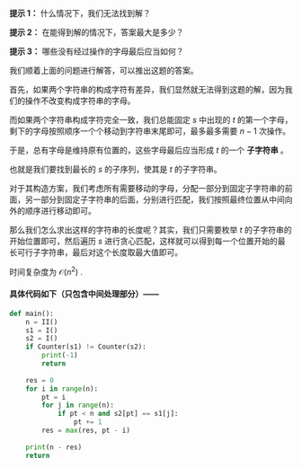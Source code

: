 **提示 1：** 什么情况下，我们无法找到解？

**提示 2：** 在能得到解的情况下，答案最大是多少？

**提示 3：** 哪些没有经过操作的字母最后应当如何？

我们顺着上面的问题进行解答，可以推出这题的答案。

首先，如果两个字符串的构成字符有差异，我们显然就无法得到这题的解，因为我们的操作不改变构成字符串的字母。

而如果两个字符串构成字符完全一致，我们总能固定 $s$ 中出现的 $t$ 的第一个字母，剩下的字母按照顺序一个个移动到字符串末尾即可，最多最多需要 $n-1$ 次操作。

于是，总有字母是维持原有位置的，这些字母最后应当形成 $t$ 的一个 **子字符串** 。

也就是我们要找到最长的 $s$ 的子序列，使其是 $t$ 的子字符串。

对于其构造方案，我们考虑所有需要移动的字母，分配一部分到固定子字符串的前面，另一部分到固定子字符串的后面，分别进行匹配，我们按照最终位置从中间向外的顺序进行移动即可。

那么我们怎么求出这样的字符串的长度呢？其实，我们只需要枚举 $t$ 的子字符串的开始位置即可，然后遍历 $s$ 进行贪心匹配，这样就可以得到每一个位置开始的最长可行子字符串，最后对这个长度取最大值即可。

时间复杂度为 $\mathcal{O}(n^2)$ .

#### 具体代码如下（只包含中间处理部分）——

```Python []
def main():
    n = II()
    s1 = I()
    s2 = I()
    if Counter(s1) != Counter(s2):
        print(-1)
        return
    
    res = 0
    for i in range(n):
        pt = i
        for j in range(n):
            if pt < n and s2[pt] == s1[j]:
                pt += 1
        res = max(res, pt - i)
    
    print(n - res)
    return
```